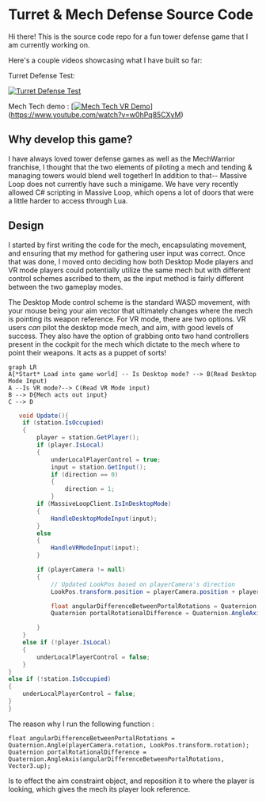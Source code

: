 # Turret & Mech Defense Source Code

Hi there! This is the source code repo for a fun tower defense game that I am currently working on.

Here's a couple videos showcasing what I have built so far:

Turret Defense Test:

[![Turret Defense Test](https://markdown-videos-api.jorgenkh.no/url?url=https%3A%2F%2Fwww.youtube.com%2Fwatch%3Fv%3DzOmDsLUChCE)](https://www.youtube.com/watch?v=zOmDsLUChCE)

Mech Tech demo : 
[[![Mech Tech VR Demo](https://markdown-videos-api.jorgenkh.no/url?url=https%3A%2F%2Fwww.youtube.com%2Fwatch%3Fv%3Dw0hPq85CXyM)](https://www.youtube.com/watch?v=w0hPq85CXyM)](https://www.youtube.com/watch?v=w0hPq85CXyM)


## Why develop this game?

I have always loved tower defense games as well as the MechWarrior franchise, I thought that the two elements of piloting a mech and tending & managing towers would blend well together! 
In addition to that-- Massive Loop does not currently have such a minigame. We have very recently allowed C# scripting in Massive Loop, which opens a lot of doors that were a little harder to access through Lua.



## Design

I started by first writing the code for the mech, encapsulating movement, and ensuring that my method for gathering user input was correct. Once that was done, I moved onto deciding how both Desktop Mode players and VR mode players could potentially utilize the same mech but with different control schemes ascribed to them, as the input method is fairly different between the two gameplay modes.

The Desktop Mode control scheme is the standard WASD movement, with your mouse being your aim vector that ultimately changes where the mech is pointing its weapon reference. For VR mode, there are two options. VR users *can* pilot the desktop mode mech, and aim, with good levels of success. They also have the option of grabbing onto two hand controllers present in the cockpit for the mech which dictate to the mech where to point their weapons. It acts as a puppet of sorts!

```mermaid
graph LR
A[*Start* Load into game world] -- Is Desktop mode? --> B(Read Desktop Mode Input)
A --Is VR mode?--> C(Read VR Mode input)
B --> D{Mech acts out input}
C --> D
```



```c#
   void Update(){
    if (station.IsOccupied)
    {
        player = station.GetPlayer();
        if (player.IsLocal)
        {
            underLocalPlayerControl = true;
            input = station.GetInput();
            if (direction == 0)
            {
                direction = 1;
            }
		if (MassiveLoopClient.IsInDesktopMode)
        {
            HandleDesktopModeInput(input);
        }
        else
        {
            HandleVRModeInput(input);
        }

        if (playerCamera != null)
        {
            // Updated LookPos based on playerCamera's direction
            LookPos.transform.position = playerCamera.position + playerCamera.forward * 14.0f; // Adjust distance as needed

            float angularDifferenceBetweenPortalRotations = Quaternion.Angle(playerCamera.rotation, LookPos.transform.rotation);
            Quaternion portalRotationalDifference = Quaternion.AngleAxis(angularDifferenceBetweenPortalRotations, Vector3.up);

        }
    }
    else if (!player.IsLocal)
    {
        underLocalPlayerControl = false;
    }
}
else if (!station.IsOccupied)
{
    underLocalPlayerControl = false;
}
}
```



The reason why I run the following function : 


`float angularDifferenceBetweenPortalRotations = Quaternion.Angle(playerCamera.rotation, LookPos.transform.rotation);
            Quaternion portalRotationalDifference = Quaternion.AngleAxis(angularDifferenceBetweenPortalRotations, Vector3.up);`

Is to effect the aim constraint object, and reposition it to where the player is looking, which gives the mech its player look reference.



